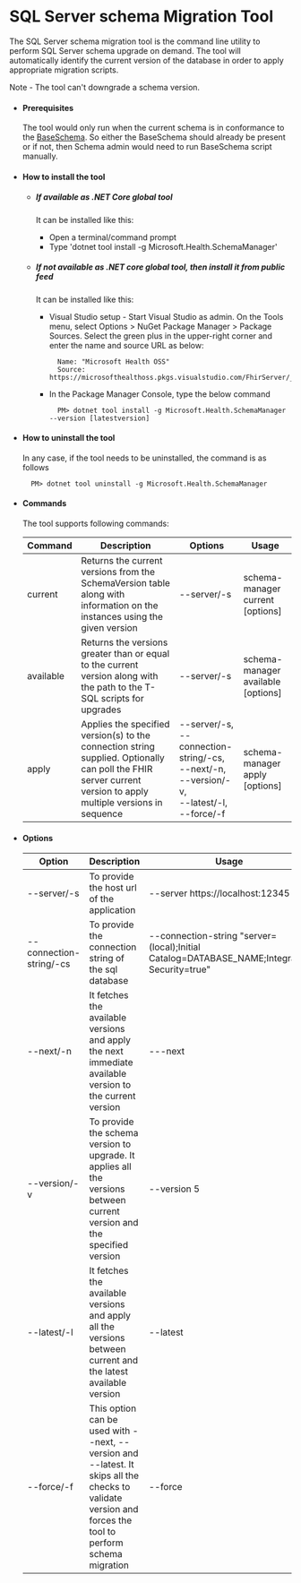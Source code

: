 # SQL Server schema Migration Tool
The SQL Server schema migration tool is the command line utility to perform SQL Server schema upgrade on demand. The tool will automatically identify the current version of the database in order to apply appropriate migration scripts.

Note - The tool can't downgrade a schema version.

- #### Prerequisites
    The tool would only run when the current schema is in conformance to the [BaseSchema](BaseSchema.md). So either the BaseSchema should already be present or if not, then Schema admin would need to run BaseSchema script manually.

- #### How to install the tool

    - ##### If available as .NET Core global tool 

        It can be installed like this:

        - Open a terminal/command prompt 
        - Type 'dotnet tool install -g Microsoft.Health.SchemaManager'

     - ##### If not available as .NET core global tool, then install it from public feed

        It can be installed like this:
            
        - Visual Studio setup - Start Visual Studio as admin. On the Tools menu, select Options > NuGet Package Manager > Package Sources. Select the green plus in the upper-right corner and enter the name and source URL as below:

                Name: "Microsoft Health OSS"
                Source: https://microsofthealthoss.pkgs.visualstudio.com/FhirServer/_packaging/Public/nuget/v3/index.json
        
        - In the Package Manager Console, type the below command
        
                PM> dotnet tool install -g Microsoft.Health.SchemaManager --version [latestversion]

- #### How to uninstall the tool
    In any case, if the tool needs to be uninstalled, the command is as follows

        PM> dotnet tool uninstall -g Microsoft.Health.SchemaManager          

- #### Commands
    The tool supports following commands:

    |Command|Description|Options|Usage
    |--------|---|---|---|
    |current|Returns the current versions from the SchemaVersion table along with information on the instances using the given version|--server/-s|schema-manager current [options]
    |available|Returns the versions greater than or equal to the current version along with the path to the T-SQL scripts for upgrades|--server/-s|schema-manager available [options]
    |apply|Applies the specified version(s) to the connection string supplied. Optionally can poll the FHIR server current version to apply multiple versions in sequence|--server/-s,<br /> --connection-string/-cs,<br /> --next/-n,<br /> --version/-v,<br /> --latest/-l,<br /> --force/-f|schema-manager apply [options]

- #### Options 

    |Option|Description|Usage
    |--------|---|---|
    |--server/-s|To provide the host url of the application| --server https://localhost:12345|
    --connection-string/-cs| To provide the connection string  of the sql database| --connection-string "server=(local);Initial Catalog=DATABASE_NAME;Integrated Security=true"|
    --next/-n| It fetches the available versions and apply the next immediate available version to the current version| ---next|
    --version/-v|To provide the schema version to upgrade. It applies all the versions between current version and the specified version|--version 5|
    --latest/-l|It fetches the available versions and apply all the versions between current and the latest available version|--latest|
    --force/-f|This option can be used with --next, --version and --latest. It skips all the checks to validate version and forces the tool to perform schema migration|--force
